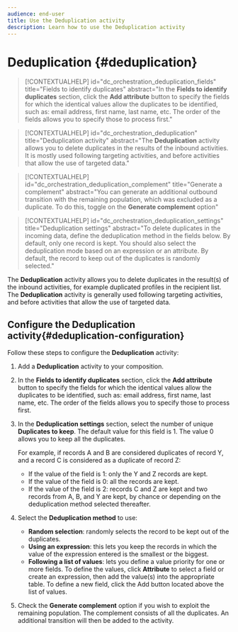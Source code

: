 ```yaml
---
audience: end-user
title: Use the Deduplication activity
description: Learn how to use the Deduplication activity
---
```


# Deduplication {#deduplication}
 
>[!CONTEXTUALHELP]
>id="dc_orchestration_deduplication_fields"
>title="Fields to identify duplicates"
>abstract="In the **Fields to identify duplicates** section, click the **Add attribute** button to specify the fields for which the identical values allow the duplicates to be identified, such as: email address, first name, last name, etc. The order of the fields allows you to specify those to process first."

>[!CONTEXTUALHELP]
>id="dc_orchestration_deduplication"
>title="Deduplication activity"
>abstract="The **Deduplication** activity allows you to delete duplicates in the results of the inbound activities. It is mostly used following targeting activities, and before activities that allow the use of targeted data."

>[!CONTEXTUALHELP]
>id="dc_orchestration_deduplication_complement"
>title="Generate a complement"
>abstract="You can generate an additional outbound transition with the remaining population, which was excluded as a duplicate. To do this, toggle on the **Generate complement** option"

>[!CONTEXTUALHELP]
>id="dc_orchestration_deduplication_settings"
>title="Deduplication settings"
>abstract="To delete duplicates in the incoming data, define the deduplication method in the fields below. By default, only one record is kept. You should also select the deduplication mode based on an expression or an attribute. By default, the record to keep out of the duplicates is randomly selected."

The **Deduplication** activity allows you to delete duplicates in the result(s) of the inbound activities, for example duplicated profiles in the recipient list. The **Deduplication** activity is generally used following targeting activities, and before activities that allow the use of targeted data.

## Configure the Deduplication activity{#deduplication-configuration}

Follow these steps to configure the **Deduplication** activity:

1. Add a **Deduplication** activity to your composition.

1. In the **Fields to identify duplicates** section, click the **Add attribute** button to specify the fields for which the identical values allow the duplicates to be identified, such as: email address, first name, last name, etc. The order of the fields allows you to specify those to process first.

1. In the **Deduplication settings** section, select the number of unique **Duplicates to keep**. The default value for this field is 1. The value 0 allows you to keep all the duplicates.

    For example, if records A and B are considered duplicates of record Y, and a record C is considered as a duplicate of record Z:

    * If the value of the field is 1: only the Y and Z records are kept.
    * If the value of the field is 0: all the records are kept.
    * If the value of the field is 2: records C and Z are kept and two records from A, B, and Y are kept, by chance or depending on the deduplication method selected thereafter.

1. Select the **Deduplication method** to use:

    * **Random selection**: randomly selects the record to be kept out of the duplicates.
    * **Using an expression**: this lets you keep the records in which the value of the expression entered is the smallest or the biggest.
    * **Following a list of values**: lets you define a value priority for one or more fields. To define the values, click **Attribute** to select a field or create an expression, then add the value(s) into the appropriate table. To define a new field, click the Add button located above the list of values. 

1. Check the **Generate complement** option if you wish to exploit the remaining population. The complement consists of all the duplicates. An additional transition will then be added to the activity.

<!--
## Example{#deduplication-example}

In the following example, use a deduplication activity to exclude duplicates from the target before sending a delivery. The identified duplicated profiles are added to a dedicated audience that can be reused if necessary. Choose the **Email** address to identify the duplicates. Keep 1 entry and select the **Random** deduplication method.

![](../assets/workflow-deduplication-example.png)
-->
